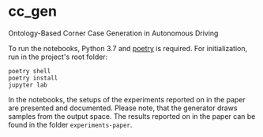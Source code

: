 # cc_gen
Ontology-Based Corner Case Generation in Autonomous Driving 

To run the notebooks, Python 3.7 and [poetry](https://python-poetry.org) is required. For initialization, run in the project's root folder:
```
poetry shell
poetry install
jupyter lab
```

In the notebooks, the setups of the experiments reported on in the paper are presented and documented. Please note, that the generator draws samples from the output space. The results reported on in the paper can be found in the folder `experiments-paper`.
